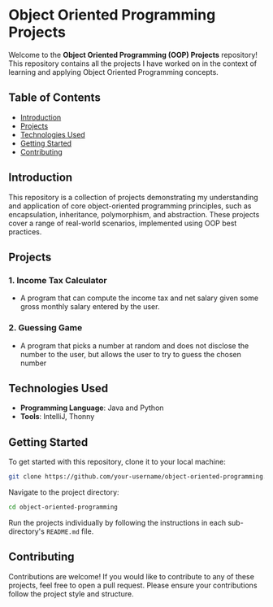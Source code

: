 # Object Oriented Programming Projects

Welcome to the **Object Oriented Programming (OOP) Projects** repository! This repository contains all the projects I have worked on in the context of learning and applying Object Oriented Programming concepts.

## Table of Contents
- [Introduction](#introduction)
- [Projects](#projects)
- [Technologies Used](#technologies-used)
- [Getting Started](#getting-started)
- [Contributing](#contributing)

## Introduction
This repository is a collection of projects demonstrating my understanding and application of core object-oriented programming principles, such as encapsulation, inheritance, polymorphism, and abstraction. These projects cover a range of real-world scenarios, implemented using OOP best practices.

## Projects

### 1. **Income Tax Calculator**
   - A program that can compute the income tax and net salary given some gross monthly salary entered by the user.

### 2. **Guessing Game**
   - A program that picks a number at random and does not disclose the number to the user, but allows the user to try to guess the chosen number

## Technologies Used
- **Programming Language**: Java and Python
- **Tools**: IntelliJ, Thonny

## Getting Started

To get started with this repository, clone it to your local machine:

```bash
git clone https://github.com/your-username/object-oriented-programming.git
```

Navigate to the project directory:

```bash
cd object-oriented-programming
```

Run the projects individually by following the instructions in each sub-directory's `README.md` file.

## Contributing

Contributions are welcome! If you would like to contribute to any of these projects, feel free to open a pull request. Please ensure your contributions follow the project style and structure.
